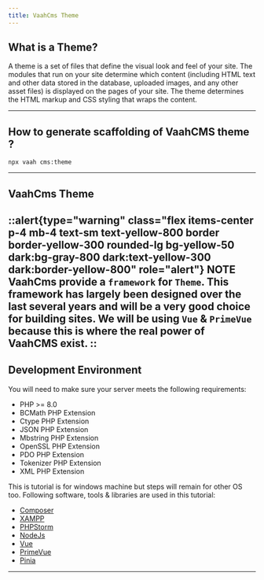 ```yaml
---
title: VaahCms Theme
---
```



## What is a Theme?

A theme is a set of files that define the visual look and feel of your site. The modules that run on your site determine which content (including HTML text and other data stored in the database, uploaded images, and any other asset files) is displayed on the pages of your site. The theme determines the HTML markup and CSS styling that wraps the content.

------

## How to generate scaffolding of VaahCMS theme ?

```shell
npx vaah cms:theme
```

------



## VaahCms Theme
::alert{type="warning" class="flex items-center p-4 mb-4 text-sm text-yellow-800 border border-yellow-300 rounded-lg bg-yellow-50 dark:bg-gray-800 dark:text-yellow-300 dark:border-yellow-800" role="alert"}
NOTE  
VaahCms provide a `framework` for `Theme`. This framework has largely been designed over the last several years and will be a very good choice for building sites.
We will be using `Vue` & `PrimeVue` because this is where the real power of VaahCMS exist.
::
------



## Development Environment

You will need to make sure your server meets the following requirements:

- PHP >= 8.0
- BCMath PHP Extension
- Ctype PHP Extension
- JSON PHP Extension
- Mbstring PHP Extension
- OpenSSL PHP Extension
- PDO PHP Extension
- Tokenizer PHP Extension
- XML PHP Extension

This is tutorial is for windows machine but steps will remain for other OS too. Following software, tools & libraries are used in this tutorial:

- [Composer](https://getcomposer.org/)
- [XAMPP](https://www.apachefriends.org/index.html)
- [PHPStorm](https://www.jetbrains.com/phpstorm/)
- [NodeJs](https://nodejs.org/en/)
- [Vue](https://vuejs.org/)
- [PrimeVue](https://primevue.org/)
- [Pinia](https://pinia.vuejs.org/)





------
